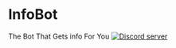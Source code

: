 # InfoBot
The Bot That Gets info For You
<a href="https://discord.me/Bacon_Space"><img src="https://discordapp.com/api/guilds/110462143152803840/widget.png?style=banner2" alt="Discord server"></a>


